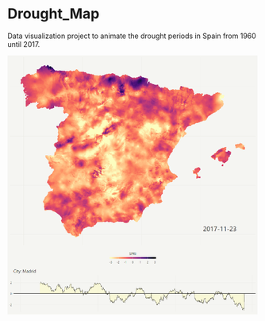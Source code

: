 # Drought_Map

Data visualization project to animate the drought periods in Spain from 1960 until 2017.

![Example Image.](images/spei_Madrid_2732.png) 